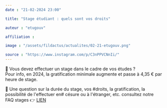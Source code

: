 ```yaml
---
date : "21-02-2024 23:00"

title: "Stage étudiant : quels sont vos droits"

auteur : "etugouv" 

affiliation : 

image : "/assets/fildactus/actualites/02-21-etugouv.png"

source : "https://www.instagram.com/p/C3nPPVCNnIi/"
---
```


📢 Vous devez effectuer un stage dans le cadre de vos études ?  
Pour info, en 2024, la gratification minimale augmente et passe à 4,35 € par heure de stage.

🔴 Une question sur la durée du stage, vos #droits, la gratification, la possibilité de l'effectuer en# césure ou à l'étranger, etc. consultez notre FAQ stages 👉 [LIEN](https://www.etudiant.gouv.fr/fr/faq-stages-le-point-sur-vos-droits-589)